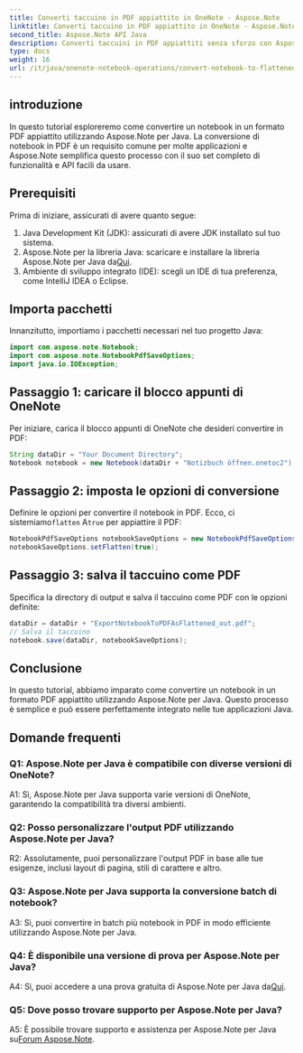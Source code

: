 ```yaml
---
title: Converti taccuino in PDF appiattito in OneNote - Aspose.Note
linktitle: Converti taccuino in PDF appiattito in OneNote - Aspose.Note
second_title: Aspose.Note API Java
description: Converti taccuini in PDF appiattiti senza sforzo con Aspose.Note per Java. Goditi le opzioni di integrazione e personalizzazione senza soluzione di continuità.
type: docs
weight: 16
url: /it/java/onenote-notebook-operations/convert-notebook-to-flattened-pdf/
---
```

## introduzione

In questo tutorial esploreremo come convertire un notebook in un formato PDF appiattito utilizzando Aspose.Note per Java. La conversione di notebook in PDF è un requisito comune per molte applicazioni e Aspose.Note semplifica questo processo con il suo set completo di funzionalità e API facili da usare.

## Prerequisiti

Prima di iniziare, assicurati di avere quanto segue:

1. Java Development Kit (JDK): assicurati di avere JDK installato sul tuo sistema.
2.  Aspose.Note per la libreria Java: scaricare e installare la libreria Aspose.Note per Java da[Qui](https://releases.aspose.com/note/java/).
3. Ambiente di sviluppo integrato (IDE): scegli un IDE di tua preferenza, come IntelliJ IDEA o Eclipse.

## Importa pacchetti

Innanzitutto, importiamo i pacchetti necessari nel tuo progetto Java:

```java
import com.aspose.note.Notebook;
import com.aspose.note.NotebookPdfSaveOptions;
import java.io.IOException;
```

## Passaggio 1: caricare il blocco appunti di OneNote

Per iniziare, carica il blocco appunti di OneNote che desideri convertire in PDF:

```java
String dataDir = "Your Document Directory";
Notebook notebook = new Notebook(dataDir + "Notizbuch öffnen.onetoc2");
```

## Passaggio 2: imposta le opzioni di conversione

 Definire le opzioni per convertire il notebook in PDF. Ecco, ci sistemiamo`flatten` A`true` per appiattire il PDF:

```java
NotebookPdfSaveOptions notebookSaveOptions = new NotebookPdfSaveOptions();
notebookSaveOptions.setFlatten(true);
```

## Passaggio 3: salva il taccuino come PDF

Specifica la directory di output e salva il taccuino come PDF con le opzioni definite:

```java
dataDir = dataDir + "ExportNotebookToPDFAsFlattened_out.pdf";
// Salva il taccuino
notebook.save(dataDir, notebookSaveOptions);
```

## Conclusione

In questo tutorial, abbiamo imparato come convertire un notebook in un formato PDF appiattito utilizzando Aspose.Note per Java. Questo processo è semplice e può essere perfettamente integrato nelle tue applicazioni Java.

## Domande frequenti

### Q1: Aspose.Note per Java è compatibile con diverse versioni di OneNote?

A1: Sì, Aspose.Note per Java supporta varie versioni di OneNote, garantendo la compatibilità tra diversi ambienti.

### Q2: Posso personalizzare l'output PDF utilizzando Aspose.Note per Java?

R2: Assolutamente, puoi personalizzare l'output PDF in base alle tue esigenze, inclusi layout di pagina, stili di carattere e altro.

### Q3: Aspose.Note per Java supporta la conversione batch di notebook?

A3: Sì, puoi convertire in batch più notebook in PDF in modo efficiente utilizzando Aspose.Note per Java.

### Q4: È disponibile una versione di prova per Aspose.Note per Java?

 A4: Sì, puoi accedere a una prova gratuita di Aspose.Note per Java da[Qui](https://releases.aspose.com/).

### Q5: Dove posso trovare supporto per Aspose.Note per Java?

 A5: È possibile trovare supporto e assistenza per Aspose.Note per Java su[Forum Aspose.Note](https://forum.aspose.com/c/note/28).
